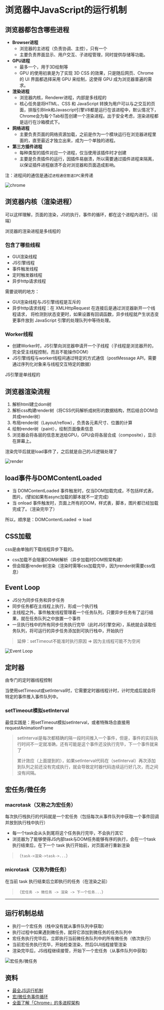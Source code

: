 # 浏览器中JavaScript的运行机制

## 浏览器都包含哪些进程

- **Browser进程**
  - 浏览器的主进程（负责协调、主控），只有一个
  - 主要负责界面显示、用户交互、子进程管理，同时提供存储等功能。
- **GPU进程**
  - 最多一个，用于3D绘制等
  - GPU 的使用初衷是为了实现 3D CSS 的效果，只是随后网页、Chrome 的 UI 界面都选择采用 GPU 来绘制，这使得 GPU 成为浏览器普遍的需求。
- **渲染进程**
  - 浏览器内核，Renderer进程，内部是多线程的
  - 核心任务是将HTML、CSS 和 JavaScript 转换为用户可以与之交互的页面，排版引Blink和Javascript引擎V8都是运行在该进程中，默认情况下，Chrome会为每个Tab标签创建一个渲染进程。出于安全考虑，渲染进程都是运行在沙箱模式下。
- **网络进程**
  - 主要负责页面的网络资源加载，之前是作为一个模块运行在浏览器进程里面的，直至最近才独立出来，成为一个单独的进程。
- **第三方插件进程**
  - 每种类型的插件对应一个进程，仅当使用该插件时才创建
  - 主要是负责插件的运行，因插件易崩溃，所以需要通过插件进程来隔离，以保证插件进程崩溃不会对浏览器和页面造成影响。

注：进程间的通信是通过`进程通信管道IPC`来传递

![chrome](/static/images/browser-chrome.jpg)

## 浏览器内核（渲染进程）

可以这样理解，页面的渲染，JS的执行，事件的循环，都在这个进程内进行。（前端）

浏览器的渲染进程是多线程的

### 包含了哪些线程

- GUI渲染线程
- JS引擎线程
- 事件触发线程
- 定时触发器线程
- 异步http请求线程

需要说明的地方：

- GUI渲染线程与JS引擎线程是互斥的
- 异步http请求线程：在 XMLHttpRequest 在连接后是通过浏览器新开一个线程请求， 将检测到状态变更时，如果设置有回调函数，异步线程就产生状态变更事件放到 JavaScript 引擎的处理队列中等待处理。

### Worker线程

- 创建Worker时，JS引擎向浏览器申请开一个子线程（子线程是浏览器开的，完全受主线程控制，而且不能操作DOM）
- JS引擎线程与worker线程间通过特定的方式通信（postMessage API，需要通过序列化对象来与线程交互特定的数据）

JS引擎是单线程的

## 浏览器渲染流程

1. 解析html建立dom树
2. 解析css构建render树（将CSS代码解析成树形的数据结构，然后结合DOM合并成render树）
3. 布局render树（Layout/reflow），负责各元素尺寸、位置的计算
4. 绘制render树（paint），绘制页面像素信息
5. 浏览器会将各层的信息发送给GPU，GPU会将各层合成（composite），显示在屏幕上。

渲染完毕后就是load事件了，之后就是自己的JS逻辑处理了

![render](/static/images/js-render.png)

## load事件与DOMContentLoaded

- 当 DOMContentLoaded 事件触发时，仅当DOM加载完成，不包括样式表，图片。(譬如如果有async加载的脚本就不一定完成)
- 当 onload 事件触发时，页面上所有的DOM，样式表，脚本，图片都已经加载完成了。（渲染完毕了）

所以，顺序是：DOMContentLoaded -> load

## CSS加载

css是由单独的下载线程异步下载的。

- css加载不会阻塞DOM树解析（异步加载时DOM照常构建）
- 但会阻塞render树渲染（渲染时需等css加载完毕，因为render树需要css信息）

## Event Loop

- JS分为同步任务和异步任务
- 同步任务都在主线程上执行，形成一个执行栈
- 主线程之外，事件触发线程管理着一个任务队列，只要异步任务有了运行结果，就在任务队列之中放置一个事件
- 一旦执行栈中的所有同步任务执行完毕（此时JS引擎空闲），系统就会读取任务队列，将可运行的异步任务添加到可执行栈中，开始执行

> 延伸：setTimeout不能准时执行原因 => 因为主线程可能不为空闲

![Event Loop](static/images/js-render-1.png)

## 定时器

由专门的定时器线程控制

当使用setTimeout或setInterval时，它需要定时器线程计时，计时完成后就会将特定的事件推入事件队列中。

### setTimeout模拟setInterval

最佳实践是：用setTimeout模拟setInterval，或者特殊场合直接用requestAnimationFrame

> setInterval是每次都精确的隔一段时间推入一个事件，但是，事件的实际执行时间不一定就准确，还有可能是这个事件还没执行完毕，下一个事件就来了
>
> 累计效应（上面提到的），如果setInterval代码在（setInterval）再次添加到队列之前还没有完成执行，就会导致定时器代码连续运行好几次，而之间没有间隔。

## 宏任务/微任务

### macrotask（又称之为宏任务）

每次执行栈执行的代码就是一个宏任务（包括每次从事件队列中获取一个事件回调并放到执行栈中执行）

- 每一个task会从头到尾将这个任务执行完毕，不会执行其它
- 浏览器为了能够使得JS内部task与DOM任务能够有序的执行，会在一个task执行结束后，在下一个 task 执行开始前，对页面进行重新渲染

> （`task->渲染->task->...`）

### microtask（又称为微任务）

在当前 task 执行结束后立即执行的任务（在渲染之前）

> （`宏任务 -> 微任务 -> 渲染 -> 下一个任务...`）

----

## 运行机制总结

- 执行一个宏任务（栈中没有就从事件队列中获取）
- 执行过程中如果遇到微任务，就将它添加到微任务的任务队列中
- 宏任务执行完毕后，立即执行当前微任务队列中的所有微任务（依次执行）
- 当前宏任务执行完毕，开始检查渲染，然后GUI线程接管渲染
- 渲染完毕后，JS线程继续接管，开始下一个宏任务（从事件队列中获取）

![宏任务/微任务](static/images/js-render-2.png)

## 资料

- [最全JS运行机制](https://segmentfault.com/a/1190000012925872)
- [宏/微任务事件循环](https://jakearchibald.com/2015/tasks-microtasks-queues-and-schedules/)
- [全面了解「Chrome」的多进程架构](https://zhuanlan.zhihu.com/p/362120843)
